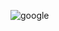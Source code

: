 ![google](https://user-images.githubusercontent.com/19508013/213612688-7e0e4480-ed0d-46fd-b5d4-349da92b099a.png)
